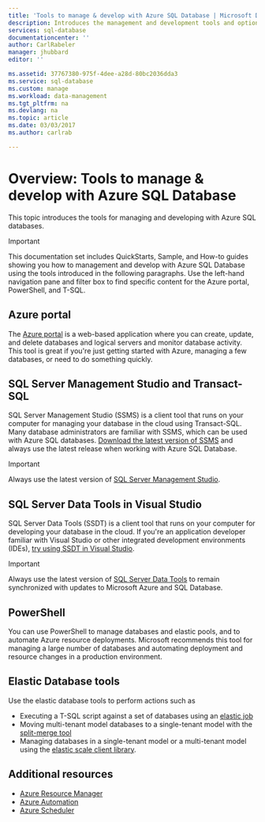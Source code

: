 ```yaml
---
title: 'Tools to manage & develop with Azure SQL Database | Microsoft Docs'
description: Introduces the management and development tools and options for Azure SQL Database
services: sql-database
documentationcenter: ''
author: CarlRabeler
manager: jhubbard
editor: ''

ms.assetid: 37767380-975f-4dee-a28d-80bc2036dda3
ms.service: sql-database
ms.custom: manage
ms.workload: data-management
ms.tgt_pltfrm: na
ms.devlang: na
ms.topic: article
ms.date: 03/03/2017
ms.author: carlrab

---
```

# Overview: Tools to manage & develop with Azure SQL Database
This topic introduces the tools for managing and developing with Azure SQL databases.

> [!IMPORTANT]
> This documentation set includes QuickStarts, Sample, and How-to guides showing you how to management and develop with Azure SQL Database using the tools introduced in the following paragraphs. Use the left-hand navigation pane and filter box to find specific content for the Azure portal, PowerShell, and T-SQL.
>

## Azure portal
The [Azure portal](https://portal.azure.com) is a web-based application where you can create, update, and delete databases and logical servers and monitor database activity. This tool is great if you're just getting started with Azure, managing a few databases, or need to do something quickly.

## SQL Server Management Studio and Transact-SQL
SQL Server Management Studio (SSMS) is a client tool that runs on your computer for managing your database in the cloud using Transact-SQL. Many database administrators are familiar with SSMS, which can be used with Azure SQL databases. [Download the latest version of SSMS](https://msdn.microsoft.com/library/mt238290) and always use the latest release when working with Azure SQL Database. 

> [!IMPORTANT]
> Always use the latest version of [SQL Server Management Studio](https://msdn.microsoft.com/library/mt238290).
>  

## SQL Server Data Tools in Visual Studio
SQL Server Data Tools (SSDT) is a client tool that runs on your computer for developing your database in the cloud. If you're an application developer familiar with Visual Studio or other integrated development environments (IDEs), [try using SSDT in Visual Studio](https://msdn.microsoft.com/library/mt204009.aspx).  

> [!IMPORTANT]
> Always use the latest version of [SQL Server Data Tools](https://msdn.microsoft.com/library/mt204009.aspx) to remain synchronized with updates to Microsoft Azure and SQL Database.
>  
## PowerShell
You can use PowerShell to manage databases and elastic pools, and to automate Azure resource deployments. Microsoft recommends this tool for managing a large number of databases and automating deployment and resource changes in a production environment.

## Elastic Database tools
Use the elastic database tools to perform actions such as 

* Executing a T-SQL script against a set of databases using an [elastic job](sql-database-elastic-jobs-overview.md)
* Moving multi-tenant model databases to a single-tenant model with the [split-merge tool](sql-database-elastic-scale-overview-split-and-merge.md)
* Managing databases in a single-tenant model or a multi-tenant model using the [elastic scale client library](sql-database-elastic-database-client-library.md).

## Additional resources
* [Azure Resource Manager](https://azure.microsoft.com/features/resource-manager/)
* [Azure Automation](https://azure.microsoft.com/documentation/services/automation/)
* [Azure Scheduler](https://azure.microsoft.com/documentation/services/scheduler/)

